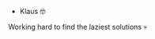 - Klaus 🤓
 
 Working hard to find the laziest solutions 💀
<!---
Klaus-012/Klaus-012 is a ✨ special ✨ repository because its `README.md` (this file) appears on your GitHub profile.
You can click the Preview link to take a look at your changes.
--->
